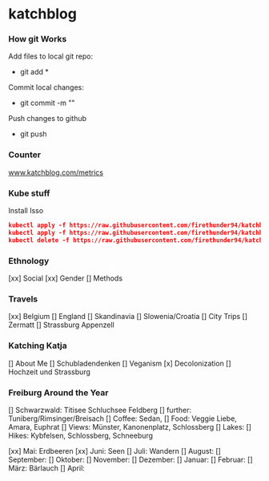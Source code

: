 # katchblog


### How git Works
Add files to local git repo:
- git add *

Commit local changes:
- git commit -m "<your message>"

Push changes to github
- git push

### Counter
www.katchblog.com/metrics

### Kube stuff
Install Isso
```json
kubectl apply -f https://raw.githubusercontent.com/firethunder94/katchblog/master/kube/issoService.yaml 
kubectl apply -f https://raw.githubusercontent.com/firethunder94/katchblog/master/kube/issoDep.yaml 
kubectl delete -f https://raw.githubusercontent.com/firethunder94/katchblog/master/kube/issoDep.yaml 
```



### Ethnology
[xx] Social
[xx] Gender
[] Methods

### Travels
[xx] Belgium
[] England
[] Skandinavia
[] Slowenia/Croatia
[] City Trips
[] Zermatt
[] Strassburg
Appenzell

### Katching Katja
[] About Me
[] Schubladendenken
[] Veganism
[x] Decolonization
[] Hochzeit und Strassburg

### Freiburg Around the Year
[] Schwarzwald: Titisee Schluchsee Feldberg
[] further: Tuniberg/Rimsinger/Breisach
[] Coffee: Sedan, 
[] Food: Veggie Liebe, Amara, Euphrat
[] Views: Münster, Kanonenplatz, Schlossberg
[] Lakes: 
[] Hikes: Kybfelsen, Schlossberg, Schneeburg

[xx] Mai: Erdbeeren
[xx] Juni: Seen
[] Juli: Wandern
[] August: 
[] September: 
[] Oktober:
[] November:
[] Dezember:
[] Januar:
[] Februar:
[] März: Bärlauch
[] April:

